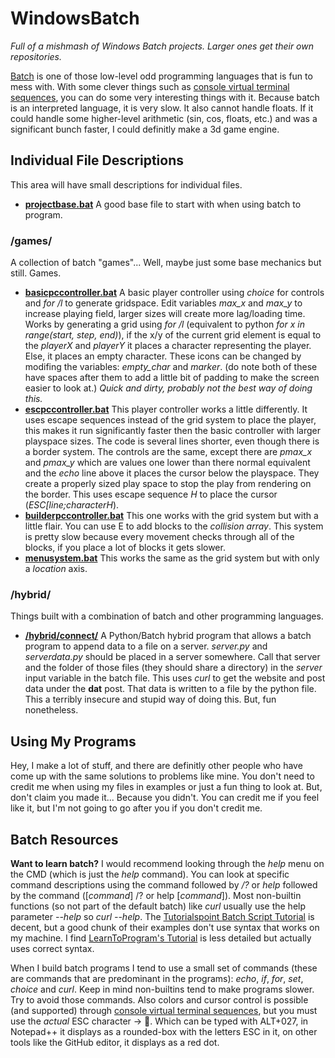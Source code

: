 # WindowsBatch
*Full of a mishmash of Windows Batch projects. Larger ones get their own repositories.*

[Batch](https://en.wikipedia.org/wiki/Batch_file) is one of those low-level odd programming languages that is fun to mess with. With some clever things such as [console virtual terminal sequences](https://docs.microsoft.com/en-us/windows/console/console-virtual-terminal-sequences?redirectedfrom=MSDN), you can do some very interesting things with it. Because batch is an interpreted language, it is very slow. It also cannot handle floats. If it could handle some higher-level arithmetic (sin, cos, floats, etc.) and was a significant bunch faster, I could definitly make a 3d game engine.

## Individual File Descriptions
This area will have small descriptions for individual files.

- [**projectbase.bat**](https://github.com/AkzidenzGrotesk-py/WindowsBatch/blob/main/projectbase.bat) A good base file to start with when using batch to program.

### /games/
A collection of batch "games"... Well, maybe just some base mechanics but still. Games.

- [**basicpccontroller.bat**](https://github.com/AkzidenzGrotesk-py/WindowsBatch/blob/main/games/basicpccontroller.bat) A basic player controller using *choice* for controls and *for /l* to generate gridspace. Edit variables *max_x* and *max_y* to increase playing field, larger sizes will create more lag/loading time.
Works by generating a grid using *for /l* (equivalent to python *for x in range(start, step, end)*), if the x/y of the current grid element is equal to the *playerX* and *playerY* it places a character representing the player. Else, it places an empty character. These icons can be changed by modifing the variables: *empty_char* and *marker*. (do note both of these have spaces after them to add a little bit of padding to make the screen easier to look at.) *Quick and dirty, probably not the best way of doing this.*
- [**escpccontroller.bat**](https://github.com/AkzidenzGrotesk-py/WindowsBatch/blob/main/games/escpccontroller.bat) This player controller works a little differently. It uses escape sequences instead of the grid system to place the player, this makes it run significantly faster then the basic controller with larger playspace sizes. The code is several lines shorter, even though there is a border system. The controls are the same, except there are *pmax_x* and *pmax_y* which are values one lower than there normal equivalent and the *echo* line above it places the cursor below the playspace. They create a properly sized play space to stop the play from rendering on the border. This uses escape sequence *H* to place the cursor (*ESC\[line;characterH*).
- [**builderpccontroller.bat**](https://github.com/AkzidenzGrotesk-py/WindowsBatch/blob/main/games/builderpccontroller.bat) This one works with the grid system but with a little flair. You can use E to add blocks to the *collision array*. This system is pretty slow because every movement checks through all of the blocks, if you place a lot of blocks it gets slower.
- [**menusystem.bat**](https://github.com/AkzidenzGrotesk-py/WindowsBatch/blob/main/games/menusystem.bat) This works the same as the grid system but with only a *location* axis.

### /hybrid/
Things built with a combination of batch and other programming languages.

- [**/hybrid/connect/**](https://github.com/AkzidenzGrotesk-py/WindowsBatch/tree/main/hybrid/connect) A Python/Batch hybrid program that allows a batch program to append data to a file on a server. *server.py* and *serverdata.py* should be placed in a server somewhere. Call that server and the folder of those files (they should share a directory) in the *server* input variable in the batch file. This uses *curl* to get the website and post data under the **dat** post. That data is written to a file by the python file. This a terribly insecure and stupid way of doing this. But, fun nonetheless.

## Using My Programs
Hey, I make a lot of stuff, and there are definitly other people who have come up with the same solutions to problems like mine. You don't need to credit me when using my files in examples or just a fun thing to look at. But, don't claim you made it... Because you didn't. You can credit me if you feel like it, but I'm not going to go after you if you don't credit me.

## Batch Resources
**Want to learn batch?** I would recommend looking through the *help* menu on the CMD (which is just the *help* command). You can look at specific command descriptions using the command followed by */?* or *help* followed by the command (\[*command*\] /? or help \[*command*\]). Most non-builtin functions (so not part of the default batch) like *curl* usually use the help parameter *--help* so *curl --help*. The [Tutorialspoint Batch Script Tutorial](https://www.tutorialspoint.com/batch_script/index.htm) is decent, but a good chunk of their examples don't use syntax that works on my machine. I find [LearnToProgram's Tutorial](http://www.trytoprogram.com/batch-file/) is less detailed but actually uses correct syntax.

When I build batch programs I tend to use a small set of commands (these are commands that are predominant in the programs): *echo*, *if*, *for*, *set*, *choice* and *curl*. Keep in mind non-builtins tend to make programs slower. Try to avoid those commands. Also colors and cursor control is possible (and supported) through [console virtual terminal sequences](https://docs.microsoft.com/en-us/windows/console/console-virtual-terminal-sequences?redirectedfrom=MSDN), but you must use the *actual* ESC character → . Which can be typed with ALT+027, in Notepad++ it displays as a rounded-box with the letters ESC in it, on other tools like the GitHub editor, it displays as a red dot.
